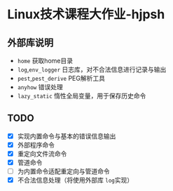 # Linux技术课程大作业-hjpsh

## 外部库说明

- `home` 获取home目录
- `log`,`env_logger` 日志库，对不合法信息进行记录与输出
- `pest`,`pest_derive` PEG解析工具
- `anyhow` 错误处理
- `lazy_static` 惰性全局变量，用于保存历史命令

## TODO

- [x] 实现内置命令与基本的错误信息输出
- [x] 外部程序命令
- [x] 重定向文件流命令
- [x] 管道命令
- [ ] 为内置命令适配重定向与管道命令
- [x] 不合法信息处理（将使用外部库 `log`实现）
